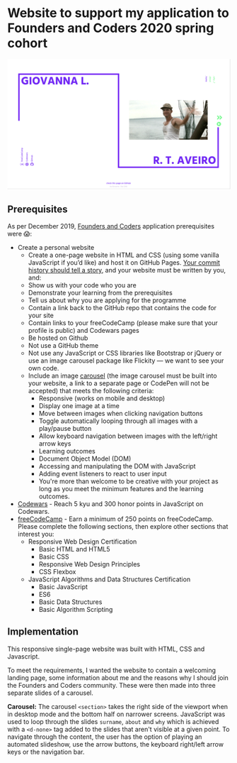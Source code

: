 # Website to support my application to Founders and Coders 2020 spring cohort

![Website screenshot - desktop](./images/website-screenshot.png)
 
## Prerequisites
As per December 2019, [Founders and Coders](https://www.foundersandcoders.com) application prerequisites were :scream::

* Create a personal website
    * Create a one-page website in HTML and CSS (using some vanilla JavaScript if you’d like) and host it on GitHub Pages. [Your commit history should tell a story](https://www.mokacoding.com/blog/your-git-log-should-tell-a-story/), and your website must be written by you, and:
    * Show us with your code who you are
    * Demonstrate your learning from the prerequisites
    * Tell us about why you are applying for the programme
    * Contain a link back to the GitHub repo that contains the code for your site
    * Contain links to your freeCodeCamp (please make sure that your profile is public) and Codewars pages
    * Be hosted on Github
    * Not use a GitHub theme
    * Not use any JavaScript or CSS libraries like Bootstrap or jQuery or use an image carousel package like Flickity ⁠— we want to see your own code.
    * Include an image [carousel](https://github.com/foundersandcoders/master-reference/blob/master/coursebook/prerequisites/image-carousel.md) (the image carousel must be built into your website, a link to a separate page or CodePen will not be accepted) that meets the following criteria:
        * Responsive (works on mobile and desktop)
        * Display one image at a time
        * Move between images when clicking navigation buttons
        * Toggle automatically looping through all images with a play/pause button
        * Allow keyboard navigation between images with the left/right arrow keys
        * Learning outcomes
        * Document Object Model (DOM)
        * Accessing and manipulating the DOM with JavaScript
        * Adding event listeners to react to user input
        * You're more than welcome to be creative with your project as long as you meet the minimum features and the learning outcomes.
* [Codewars](https://www.codewars.com) - Reach 5 kyu and 300 honor points in JavaScript on Codewars.
* [freeCodeCamp](https://www.freecodecamp.org) - Earn a minimum of 250 points on freeCodeCamp. Please complete the following sections, then explore other sections that interest you:
    * Responsive Web Design Certification
        * Basic HTML and HTML5
        * Basic CSS
        * Responsive Web Design Principles
        * CSS Flexbox
    * JavaScript Algorithms and Data Structures Certification
        * Basic JavaScript
        * ES6
        * Basic Data Structures
        * Basic Algorithm Scripting

## Implementation 

This responsive single-page website was built with HTML, CSS and Javascript.

To meet the requirements, I wanted the website to contain a welcoming landing page, some information about me and the reasons why I should join the Founders and Coders community. These were then made into three separate slides of a carousel. 

**Carousel:** 
The carousel `<section>` takes the right side of the viewport when in desktop mode and the bottom half on narrower screens. JavaScript was used to loop through the slides `surname`, `about` and `why` which is achieved with a `<d-none>` tag added to the slides that aren't visible at a given point. To navigate through the content, the user has the option of playing an automated slideshow, use the arrow buttons, the keyboard right/left arrow keys or the navigation bar. 
